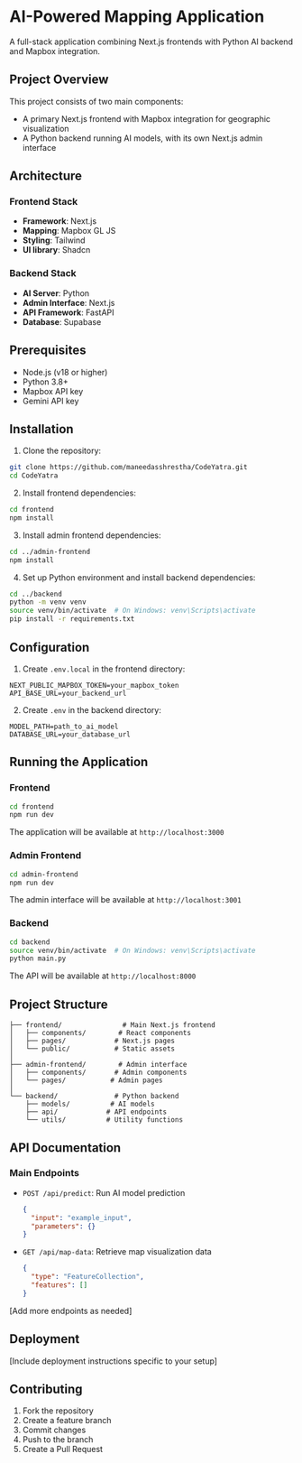 # AI-Powered Mapping Application

A full-stack application combining Next.js frontends with Python AI backend and Mapbox integration.

## Project Overview

This project consists of two main components:
- A primary Next.js frontend with Mapbox integration for geographic visualization
- A Python backend running AI models, with its own Next.js admin interface

## Architecture

### Frontend Stack
- **Framework**: Next.js
- **Mapping**: Mapbox GL JS
- **Styling**: Tailwind
- **UI library**: Shadcn

### Backend Stack
- **AI Server**: Python
- **Admin Interface**: Next.js
- **API Framework**: FastAPI
- **Database**: Supabase

## Prerequisites

- Node.js (v18 or higher)
- Python 3.8+
- Mapbox API key
- Gemini API key

## Installation

1. Clone the repository:
```bash
git clone https://github.com/maneedasshrestha/CodeYatra.git  
cd CodeYatra
```

2. Install frontend dependencies:
```bash
cd frontend
npm install
```

3. Install admin frontend dependencies:
```bash
cd ../admin-frontend
npm install
```

4. Set up Python environment and install backend dependencies:
```bash
cd ../backend
python -m venv venv
source venv/bin/activate  # On Windows: venv\Scripts\activate
pip install -r requirements.txt
```

## Configuration

1. Create `.env.local` in the frontend directory:
```
NEXT_PUBLIC_MAPBOX_TOKEN=your_mapbox_token
API_BASE_URL=your_backend_url
```

2. Create `.env` in the backend directory:
```
MODEL_PATH=path_to_ai_model
DATABASE_URL=your_database_url
```

## Running the Application
[//]: # (TODO: change the frontend, admin-frontend and backend directories)

### Frontend
```bash
cd frontend
npm run dev
```
The application will be available at `http://localhost:3000`

### Admin Frontend
```bash
cd admin-frontend
npm run dev
```
The admin interface will be available at `http://localhost:3001`

### Backend
```bash
cd backend
source venv/bin/activate  # On Windows: venv\Scripts\activate
python main.py
```
The API will be available at `http://localhost:8000`

## Project Structure

```
├── frontend/               # Main Next.js frontend
│   ├── components/        # React components
│   ├── pages/            # Next.js pages
│   └── public/           # Static assets
│
├── admin-frontend/        # Admin interface
│   ├── components/       # Admin components
│   └── pages/           # Admin pages
│
└── backend/              # Python backend
    ├── models/          # AI models
    ├── api/            # API endpoints
    └── utils/          # Utility functions
```

## API Documentation

### Main Endpoints
[//]: # (TODO: change api documentations)

- `POST /api/predict`: Run AI model prediction
  ```json
  {
    "input": "example_input",
    "parameters": {}
  }
  ```

- `GET /api/map-data`: Retrieve map visualization data
  ```json
  {
    "type": "FeatureCollection",
    "features": []
  }
  ```

[Add more endpoints as needed]



## Deployment

[Include deployment instructions specific to your setup]

## Contributing

1. Fork the repository
2. Create a feature branch
3. Commit changes
4. Push to the branch
5. Create a Pull Request

